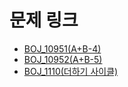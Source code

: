# 문제 링크

- [BOJ_10951(A+B-4)](https://www.acmicpc.net/problem/10951)
- [BOJ_10952(A+B-5)](https://www.acmicpc.net/problem/10952)
- [BOJ_1110(더하기 사이클)](https://www.acmicpc.net/problem/1110)

